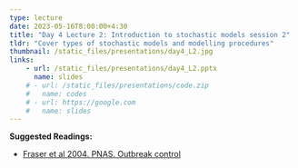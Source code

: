 ```yaml
---
type: lecture
date: 2023-05-16T8:00:00+4:30
title: "Day 4 Lecture 2: Introduction to stochastic models session 2"
tldr: "Cover types of stochastic models and modelling procedures"
thumbnail: /static_files/presentations/day4_L2.jpg
links: 
    - url: /static_files/presentations/day4_L2.pptx
      name: slides
    # - url: /static_files/presentations/code.zip
    #   name: codes
    # - url: https://google.com
    #   name: slides
---
```

**Suggested Readings:**
- [Fraser et al 2004. PNAS. Outbreak control](https://www.pnas.org/doi/10.1073/pnas.0307506101)
